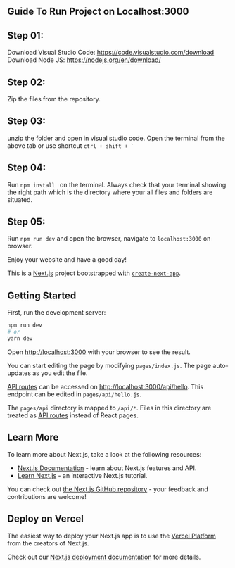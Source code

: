 ## Guide To Run Project on Localhost:3000
## Step 01:
  Download Visual Studio Code: https://code.visualstudio.com/download
  Download Node JS: https://nodejs.org/en/download/
  
## Step 02:
  Zip the files from the repository.
  
## Step 03: 
  unzip the folder and open in visual studio code.
  Open the terminal from the above tab or use shortcut 
  ```ctrl + shift + ` ```
## Step 04:
  Run ``` npm install  ``` on the terminal. Always check that your terminal showing the right path which is the directory where your all files and folders are situated.
  
## Step 05: 
  Run ```npm run dev``` and open the browser, navigate to ```localhost:3000``` on browser.

Enjoy your website and have a good day!

This is a [Next.js](https://nextjs.org/) project bootstrapped with [`create-next-app`](https://github.com/vercel/next.js/tree/canary/packages/create-next-app).

## Getting Started

First, run the development server:

```bash
npm run dev
# or
yarn dev
```

Open [http://localhost:3000](http://localhost:3000) with your browser to see the result.

You can start editing the page by modifying `pages/index.js`. The page auto-updates as you edit the file.

[API routes](https://nextjs.org/docs/api-routes/introduction) can be accessed on [http://localhost:3000/api/hello](http://localhost:3000/api/hello). This endpoint can be edited in `pages/api/hello.js`.

The `pages/api` directory is mapped to `/api/*`. Files in this directory are treated as [API routes](https://nextjs.org/docs/api-routes/introduction) instead of React pages.

## Learn More

To learn more about Next.js, take a look at the following resources:

- [Next.js Documentation](https://nextjs.org/docs) - learn about Next.js features and API.
- [Learn Next.js](https://nextjs.org/learn) - an interactive Next.js tutorial.

You can check out [the Next.js GitHub repository](https://github.com/vercel/next.js/) - your feedback and contributions are welcome!

## Deploy on Vercel

The easiest way to deploy your Next.js app is to use the [Vercel Platform](https://vercel.com/new?utm_medium=default-template&filter=next.js&utm_source=create-next-app&utm_campaign=create-next-app-readme) from the creators of Next.js.

Check out our [Next.js deployment documentation](https://nextjs.org/docs/deployment) for more details.
